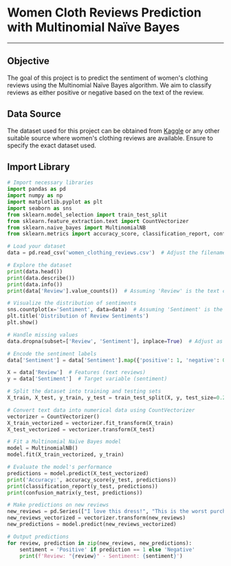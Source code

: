# **Women Cloth Reviews Prediction with Multinomial Naïve Bayes**

-------------

## **Objective**
The goal of this project is to predict the sentiment of women's clothing reviews using the Multinomial Naïve Bayes algorithm. We aim to classify reviews as either positive or negative based on the text of the review.

## **Data Source**
The dataset used for this project can be obtained from [Kaggle](https://www.kaggle.com/datasets) or any other suitable source where women's clothing reviews are available. Ensure to specify the exact dataset used.

## **Import Library**
```python
# Import necessary libraries
import pandas as pd
import numpy as np
import matplotlib.pyplot as plt
import seaborn as sns
from sklearn.model_selection import train_test_split
from sklearn.feature_extraction.text import CountVectorizer
from sklearn.naive_bayes import MultinomialNB
from sklearn.metrics import accuracy_score, classification_report, confusion_matrix

# Load your dataset
data = pd.read_csv('women_clothing_reviews.csv')  # Adjust the filename as necessary

# Explore the dataset
print(data.head())
print(data.describe())
print(data.info())
print(data['Review'].value_counts())  # Assuming 'Review' is the text column

# Visualize the distribution of sentiments
sns.countplot(x='Sentiment', data=data)  # Assuming 'Sentiment' is the target column
plt.title('Distribution of Review Sentiments')
plt.show()

# Handle missing values
data.dropna(subset=['Review', 'Sentiment'], inplace=True)  # Adjust as necessary

# Encode the sentiment labels
data['Sentiment'] = data['Sentiment'].map({'positive': 1, 'negative': 0})  # Example encoding

X = data['Review']  # Features (text reviews)
y = data['Sentiment']  # Target variable (sentiment)

# Split the dataset into training and testing sets
X_train, X_test, y_train, y_test = train_test_split(X, y, test_size=0.2, random_state=42)

# Convert text data into numerical data using CountVectorizer
vectorizer = CountVectorizer()
X_train_vectorized = vectorizer.fit_transform(X_train)
X_test_vectorized = vectorizer.transform(X_test)

# Fit a Multinomial Naïve Bayes model
model = MultinomialNB()
model.fit(X_train_vectorized, y_train)

# Evaluate the model's performance
predictions = model.predict(X_test_vectorized)
print('Accuracy:', accuracy_score(y_test, predictions))
print(classification_report(y_test, predictions))
print(confusion_matrix(y_test, predictions))

# Make predictions on new reviews
new_reviews = pd.Series(["I love this dress!", "This is the worst purchase ever!"])  # Example new reviews
new_reviews_vectorized = vectorizer.transform(new_reviews)
new_predictions = model.predict(new_reviews_vectorized)

# Output predictions
for review, prediction in zip(new_reviews, new_predictions):
    sentiment = 'Positive' if prediction == 1 else 'Negative'
    print(f'Review: "{review}" - Sentiment: {sentiment}')
